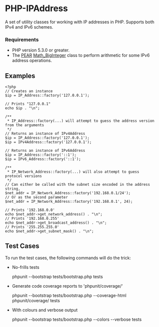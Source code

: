 # PHP-IPAddress

A set of utility classes for working with IP addresses in PHP.
Supports both IPv4 and IPv6 schemes.

### Requirements

*	PHP version 5.3.0 or greater.
*	The [PEAR](http://pear.php.net/) [Math_BigInteger](http://pear.php.net/package/Math_BigInteger/) class to perform arithmetic for some IPv6 address operations.

## Examples

	<?php
	// Creates an instance
	$ip = IP_Address::factory('127.0.0.1');
	
	// Prints "127.0.0.1"
	echo $ip . "\n";
	
	/**
	 * IP_Address::factory(...) will attempt to guess the address version from the arguments 
	 */
	// Returns an instance of IPv4Address
	$ip = IP_Address::factory('127.0.0.1');
	$ip = IPv4Address::factory('127.0.0.1');
	
	// Returns an instance of IPv6Address
	$ip = IP_Address::factory('::1');
	$ip = IPv6_Address::factory('::1');
	
	/**
	 * IP_Network_Address::factory(...) will also attempt to guess protocol versions
	 */
	// Can either be called with the subnet size encoded in the address string,
	$net_addr = IP_Network_Address::factory('192.168.0.1/24');
	// Or as the second parameter
	$net_addr = IP_Network_Address::factory('192.168.0.1', 24);
	
	// Prints '192.168.0.0'
	echo $net_addr->get_network_address() . "\n";
	// Prints '192.168.0.255'
	echo $net_addr->get_broadcast_address() . "\n";
	// Prints '255.255.255.0'
	echo $net_addr->get_subnet_mask() . "\n";
		
## Test Cases

To run the test cases, the following commands will do the trick:

*	No-frills tests
	
	phpunit --bootstrap tests/bootstrap.php tests

*	Generate code coverage reports to 'phpunit/coverage/'

	phpunit --bootstrap tests/bootstrap.php --coverage-html phpunit/coverage/ tests
	
*	With colours and verbose output

	phpunit --bootstrap tests/bootstrap.php --colors --verbose tests